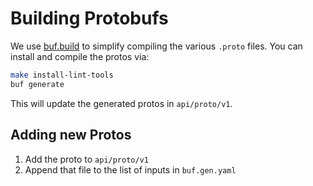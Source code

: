 # Building Protobufs

We use [buf.build](https://buf.build/) to simplify compiling the various
`.proto` files.
You can install and compile the protos via:

```bash
make install-lint-tools
buf generate
```

This will update the generated protos in `api/proto/v1`.

## Adding new Protos

1. Add the proto to `api/proto/v1`
2. Append that file to the list of inputs in `buf.gen.yaml`
